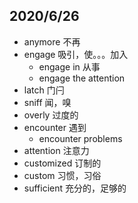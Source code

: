 ## 2020/6/26
- anymore 不再
- engage 吸引，使。。。加入
    - engage in 从事
    - engage the attention
- latch 门闩
- sniff 闻，嗅
- overly 过度的
- encounter 遇到
    - encounter problems 
- attention 注意力
- customized 订制的
- custom 习惯，习俗
- sufficient 充分的，足够的